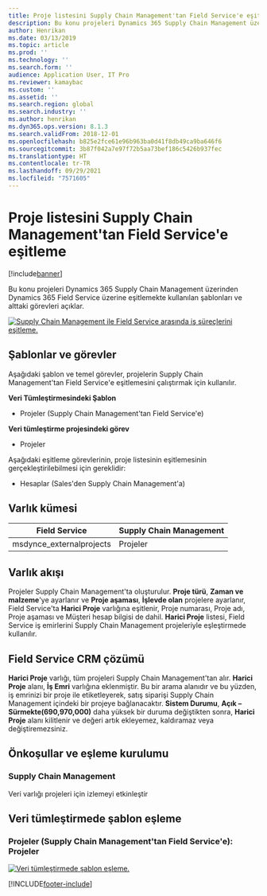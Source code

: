 ```yaml
---
title: Proje listesini Supply Chain Management'tan Field Service'e eşitleme
description: Bu konu projeleri Dynamics 365 Supply Chain Management üzerinden Dynamics 365 Field Service üzerine eşitlemekte kullanılan şablonları ve alttaki görevleri açıklar.
author: Henrikan
ms.date: 03/13/2019
ms.topic: article
ms.prod: ''
ms.technology: ''
ms.search.form: ''
audience: Application User, IT Pro
ms.reviewer: kamaybac
ms.custom: ''
ms.assetid: ''
ms.search.region: global
ms.search.industry: ''
ms.author: henrikan
ms.dyn365.ops.version: 8.1.3
ms.search.validFrom: 2018-12-01
ms.openlocfilehash: b825e2fce61e96b963ba0d41f8db49ca9ba646f6
ms.sourcegitcommit: 3b87f042a7e97f72b5aa73bef186c5426b937fec
ms.translationtype: HT
ms.contentlocale: tr-TR
ms.lasthandoff: 09/29/2021
ms.locfileid: "7571605"
---
```

# <a name="synchronize-project-list-from-supply-chain-management-to-field-service"></a>Proje listesini Supply Chain Management'tan Field Service'e eşitleme

[!include[banner](../includes/banner.md)]

Bu konu projeleri Dynamics 365 Supply Chain Management üzerinden Dynamics 365 Field Service üzerine eşitlemekte kullanılan şablonları ve alttaki görevleri açıklar.

[![Supply Chain Management ile Field Service arasında iş süreçlerini eşitleme.](./media/FSProjectOW.png)](./media/FSProjectOW.png)

## <a name="templates-and-tasks"></a>Şablonlar ve görevler
Aşağıdaki şablon ve temel görevler, projelerin Supply Chain Management'tan Field Service'e eşitlemesini çalıştırmak için kullanılır.

**Veri Tümleştirmesindeki Şablon**
- Projeler (Supply Chain Management'tan Field Service'e)

**Veri tümleştirme projesindeki görev**
- Projeler

Aşağıdaki eşitleme görevlerinin, proje listesinin eşitlemesinin gerçekleştirilebilmesi için gereklidir:
- Hesaplar (Sales'den Supply Chain Management'a) 

## <a name="entity-set"></a>Varlık kümesi
| Field Service           | Supply Chain Management  |
|-------------------------|-------------------------|
|msdynce_externalprojects | Projeler                |

## <a name="entity-flow"></a>Varlık akışı
Projeler Supply Chain Management'ta oluşturulur. **Proje türü**, **Zaman ve malzeme**'ye ayarlanır ve **Proje aşaması**, **İşlevde olan** projelere ayarlanır, Field Service'ta **Harici Proje** varlığına eşitlenir, Proje numarası, Proje adı, Proje aşaması ve Müşteri hesap bilgisi de dahil. **Harici Proje** listesi, Field Service iş emirlerini Supply Chain Management projeleriyle eşleştirmede kullanılır.

## <a name="field-service-crm-solution"></a>Field Service CRM çözümü
**Harici Proje** varlığı, tüm projeleri Supply Chain Management'tan alır. **Harici Proje** alanı, **İş Emri** varlığına eklenmiştir. Bu bir arama alanıdır ve bu yüzden, iş emrinizi bir proje ile etiketleyerek, satış siparişi Supply Chain Management içindeki bir projeye bağlanacaktır. **Sistem Durumu**, **Açık – Sürmekte(690,970,000)** daha yüksek bir duruma değiştikten sonra, **Harici Proje** alanı kilitlenir ve değeri artık ekleyemez, kaldıramaz veya değiştiremezsiniz.

## <a name="prerequisites-and-mapping-setup"></a>Önkoşullar ve eşleme kurulumu
### <a name="supply-chain-management"></a>Supply Chain Management
Veri varlığı projeleri için izlemeyi etkinleştir

## <a name="template-mapping-in-data-integration"></a>Veri tümleştirmede şablon eşleme


### <a name="projects-supply-chain-management-to-field-service-projects"></a>Projeler (Supply Chain Management'tan Field Service'e): Projeler

[![Veri tümleştirmede şablon eşleme.](./media/FSProject1.png)](./media/FSProject1.png)


[!INCLUDE[footer-include](../../includes/footer-banner.md)]